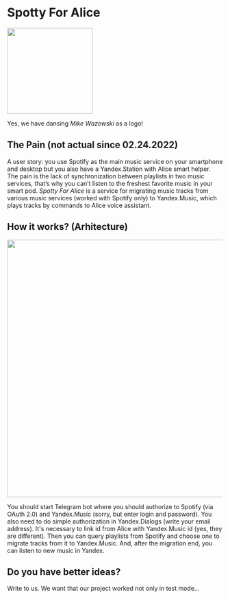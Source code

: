 # Spotty For Alice 
<img 
	src="https://user-images.githubusercontent.com/55200686/168448665-76ee97ab-5261-4688-9808-0fa83f5d25db.png" 
	height="200"
/> 

Yes, we have dansing *Mike Wazowski* as a logo!
##  The Pain (not actual since 02.24.2022)
A user story: you use Spotify as the main music service on your smartphone and desktop but you also have a Yandex.Station with Alice smart helper. The pain is the lack of synchronization between playlists in two music services, that’s why you can’t listen to the freshest favorite music in your smart pod. *Spotty For Alice* is a service for migrating music tracks from various music services (worked with Spotify only) to Yandex.Music, which plays tracks by commands to Alice voice assistant.
##  How it works? (Arhitecture)
<img 
	src="https://user-images.githubusercontent.com/55200686/168449126-d5a2d635-4aee-4779-8ba4-ba2ee12d0150.png" 
	height="600"
/>

You should start Telegram bot where you should authorize to Spotify (via OAuth 2.0) and Yandex.Music (sorry, but enter login and password). You also need to do simple authorization in Yandex.Dialogs (write your email address). It's necessary to link id from Alice with Yandex.Music id (yes, they are different).
Then you can query playlists from Spotify and choose one to migrate tracks from it to Yandex.Music. And, after the migration end, you can listen to new music in Yandex. 

##  Do you have better ideas? 
Write to us. We want that our project worked not only in test mode...
